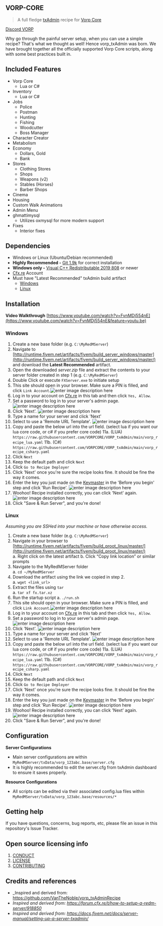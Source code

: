 ## VORP-CORE
> A full fledge [txAdmin](https://txadm.in/) recipe for [Vorp Core](http://docs.vorpcore.com:3000/)

[Discord VORP](https://discord.gg/23MPbQ6)

Why go through the painful server setup, when you can use a simple recipe? That's what we thought as well! Hence vorp_txAdmin was born. We have brought together all the officially supported Vorp Core scripts, along with some best practices built in.

 ## Included Features
 - Vorp Core 
	 - Lua or C#
 - Inventory
	 - Lua or C#
 - Jobs
	 - Police
	 - Postman
	 - Hunting
	 - Fishing
	 - Woodcutter
	 - Boss Manager
 - Character Creator
 - Metabolism
 - Economy
	 - Dollars, Gold
	 - Bank
 - Stores
	 - Clothing Stores
	 - Shops
	 - Weapons (v2)
	 - Stables (Horses)
	 - Barber Shops
 - Cinema
 - Housing
 - Custom Walk Animations
 - Admin Menu
 - ghmattimysql
	 - Utilizes oxmysql for more modern support
- Fixes
	- Interior fixes


## Dependencies
-   Windows or Linux (Ubuntu/Debian recommended)
-   **Highly Recommended -**  [Git  1.9k](https://git-scm.com/downloads)  for correct installation
-   **Windows only -**  [Visual C++ Redistributable 2019  808](https://aka.ms/vs/16/release/VC_redist.x64.exe)  or newer
- [Cfx.re](https://forum.cfx.re/) Account
- Must have "Latest Recommended" txAdmin build artifact
	- [Windows](http://runtime.fivem.net/artifacts/fivem/build_server_windows/master/) 
	- [Linux](http://runtime.fivem.net/artifacts/fivem/build_proot_linux/master/)

## Installation
**Video Walkthrough** 
[https://www.youtube.com/watch?v=FvnMDj554nE](https://www.youtube.com/watch?v=FvnMDj554nE&feature=youtu.be)

### Windows
1.  Create a new base folder (e.g.  `C:\MyRedMServer`)
2. Navigate to [http://runtime.fivem.net/artifacts/fivem/build_server_windows/master](http://runtime.fivem.net/artifacts/fivem/build_server_windows/master/)  and download the  **Latest Recommended**  artifact.
3. Open the downloaded  _server.zip_  file and extract the contents to your server folder created in step 1 (e.g.  `C:\MyRedMServer`)
4. Double Click or execute `FXServer.exe` to initiate setup
5. This site should open in your browser. Make sure a PIN is filled, and click `Link Account`.![enter image description here](https://docs.fivem.net/server-setup/windows-step2-2.png)
6.  Log in to your account on [Cfx.re](https://forum.cfx.re/) in this tab and then click `Yes, Allow`.
7. Set a password to log in to your server's admin page. ![enter image description here](https://docs.fivem.net/server-setup/windows-step2-4.png)
8. Click 'Next'. ![enter image description here](https://docs.fivem.net/server-setup/windows-step2-5.png)
9. Type a name for your server and click 'Next'
10. Select to use a 'Remote URL Template'. ![enter image description here](https://i.gyazo.com/4022332cac1f6611d325707b27452910.png)
11. Copy and paste the below url into the url field. (select lua if you want our lua core code, or c# if you prefer core code)
     11a. (LUA) `https://raw.githubusercontent.com/VORPCORE/VORP_txAdmin/main/vorp_recipe_lua.yaml`
	 11b. (C#) `https://raw.githubusercontent.com/VORPCORE/VORP_txAdmin/main/vorp_recipe_csharp.yaml`
12. Click `Next`
13. Keep the default path and click `Next`
14. Click `Go to Recipe Deployer`
15. Click 'Next' once you're sure the recipe looks fine. It should be fine the way it comes.
16. Enter the key you just made on the [Keymaster](https://keymaster.fivem.net/) in the 'Before you begin' step and click 'Run Recipe'. ![enter image description here](https://docs.fivem.net/server-setup/windows-step2-12.png)
17. Woohoo! Recipe installed correctly, you can click 'Next' again. ![enter image description here](https://docs.fivem.net/server-setup/windows-step2-13.png)
18. Click "Save & Run Server", and you're done!
 

### Linux
_Assuming you are SSHed into your machine or have otherwise access._
1.  Create a new base folder (e.g.  `C:\MyRedMServer`)
2. Navigate in your browser to  [http://runtime.fivem.net/artifacts/fivem/build_proot_linux/master/](http://runtime.fivem.net/artifacts/fivem/build_proot_linux/master/)  
    a. Right click on the latest artifact
    b. Click “Copy link location” or similar prompts
3. Navigate to the MyRedMServer folder  
    a.  `cd ~/MyRedMServer`
4. Download the artifact using the link we copied in step 2.  
    a.  `wget <link_url>`
5.  Extract the files using  `tar`  
    a.  `tar xf fx.tar.xz`
6. Run the startup script
	a. `./run.sh`
7.  This site should open in your browser. Make sure a PIN is filled, and click `Link Account`.![enter image description here](https://docs.fivem.net/server-setup/windows-step2-2.png)
8.  Log in to your account on [Cfx.re](https://forum.cfx.re/) in this tab and then click `Yes, Allow`.
9. Set a password to log in to your server's admin page. ![enter image description here](https://docs.fivem.net/server-setup/windows-step2-4.png)
10. Click 'Next'. ![enter image description here](https://docs.fivem.net/server-setup/windows-step2-5.png)
11. Type a name for your server and click 'Next'
12. Select to use a 'Remote URL Template'. ![enter image description here](https://i.gyazo.com/4022332cac1f6611d325707b27452910.png)
13. Copy and paste the below url into the url field. (select lua if you want our lua core code, or c# if you prefer core code)
     11a. (LUA) `https://raw.githubusercontent.com/VORPCORE/VORP_txAdmin/main/vorp_recipe_lua.yaml`
	 11b. (C#) `https://raw.githubusercontent.com/VORPCORE/VORP_txAdmin/main/vorp_recipe_csharp.yaml`
14. Click `Next`
15. Keep the default path and click `Next`
16. Click `Go to Recipe Deployer`
17. Click 'Next' once you're sure the recipe looks fine. It should be fine the way it comes.
18. Enter the key you just made on the [Keymaster](https://keymaster.fivem.net/) in the 'Before you begin' step and click 'Run Recipe'. ![enter image description here](https://docs.fivem.net/server-setup/windows-step2-12.png)
19. Woohoo! Recipe installed correctly, you can click 'Next' again. ![enter image description here](https://docs.fivem.net/server-setup/windows-step2-13.png)
20. Click "Save & Run Server", and you're done!

## Configuration
**Server Configurations**
- Main server configurations are within `MyRedMServer/txData/vorp_123abc.base/server.cfg`
- It is highly recommended to edit the server.cfg from txAdmin dashboard to ensure it saves properly.

**Resource Configurations**

- All scripts can be edited via their associated config.lua files within  `MyRedMServer/txData/vorp_123abc.base/resources/*`

## Getting help

If you have questions, concerns, bug reports, etc, please file an issue in this repository's Issue Tracker.


## Open source licensing info
1. [CONDUCT](CODE_OF_CONDUCT.md)
2. [LICENSE](LICENSE)
3. [CONTRIBUTING](CONTRIBUTING.md)


## Credits and references
- _Inspired and derived from: https://github.com/VanTheNoble/vorp_txAdminRecipe
- _Inspired and derived from: https://forum.cfx.re/t/how-to-setup-a-redm-server/918850_
- _Inspired and derived from: https://docs.fivem.net/docs/server-manual/setting-up-a-server-txadmin/_
